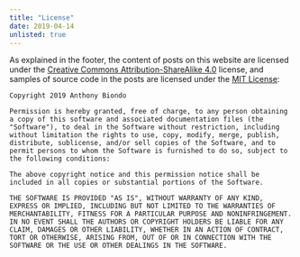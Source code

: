 ```yaml
---
title: "License"
date: 2019-04-14
unlisted: true
---
```


As explained in the footer, the content of posts on this website are licensed under the <a href="https://creativecommons.org/licenses/by-sa/4.0/">Creative Commons Attribution-ShareAlike 4.0</a> license, and samples of source code in the posts are licensed under the <a href="https://opensource.org/licenses/MIT">MIT  License</a>:

    Copyright 2019 Anthony Biondo

    Permission is hereby granted, free of charge, to any person obtaining a copy of this software and associated documentation files (the "Software"), to deal in the Software without restriction, including without limitation the rights to use, copy, modify, merge, publish, distribute, sublicense, and/or sell copies of the Software, and to permit persons to whom the Software is furnished to do so, subject to the following conditions:

    The above copyright notice and this permission notice shall be included in all copies or substantial portions of the Software.

    THE SOFTWARE IS PROVIDED "AS IS", WITHOUT WARRANTY OF ANY KIND, EXPRESS OR IMPLIED, INCLUDING BUT NOT LIMITED TO THE WARRANTIES OF MERCHANTABILITY, FITNESS FOR A PARTICULAR PURPOSE AND NONINFRINGEMENT. IN NO EVENT SHALL THE AUTHORS OR COPYRIGHT HOLDERS BE LIABLE FOR ANY CLAIM, DAMAGES OR OTHER LIABILITY, WHETHER IN AN ACTION OF CONTRACT, TORT OR OTHERWISE, ARISING FROM, OUT OF OR IN CONNECTION WITH THE SOFTWARE OR THE USE OR OTHER DEALINGS IN THE SOFTWARE.
